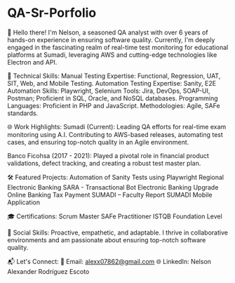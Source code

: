 # QA-Sr-Porfolio
👋 Hello there! I'm Nelson, a seasoned QA analyst with over 6 years of hands-on experience in ensuring software quality. Currently, I'm deeply engaged in the fascinating realm of real-time test monitoring for educational platforms at Sumadi, leveraging AWS and cutting-edge technologies like Electron and API.



🚀 Technical Skills:
Manual Testing Expertise: Functional, Regression, UAT, SIT, Web, and Mobile Testing.
Automation Testing Expertise: Sanity, E2E
Automation Skills: Playwright, Selenium
Tools: Jira, DevOps, SOAP-UI, Postman; Proficient in SQL, Oracle, and NoSQL databases.
Programming Languages: Proficient in PHP and JavaScript.
Methodologies: Agile, SAFe standards.

🌐 Work Highlights:
Sumadi (Current): Leading QA efforts for real-time exam monitoring using A.I. Contributing to AWS-based releases, automating test cases, and ensuring top-notch quality in an Agile environment.

Banco Ficohsa (2017 - 2021): Played a pivotal role in financial product validations, defect tracking, and creating a robust test master plan.

🛠️ Featured Projects:
Automation of Sanity Tests using Playwright
Regional Electronic Banking
SARA - Transactional Bot
Electronic Banking Upgrade
Online Banking Tax Payment
SUMADI – Faculty Report
SUMADI Mobile Application

🎓 Certifications:
Scrum Master
SAFe Practitioner
ISTQB Foundation Level

🌟 Social Skills:
Proactive, empathetic, and adaptable. I thrive in collaborative environments and am passionate about ensuring top-notch software quality.

📬 Let's Connect:
📧 Email: alexx07862@gmail.com
🌐 LinkedIn: Nelson Alexander Rodríguez Escoto
